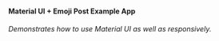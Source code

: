 #### Material UI + Emoji Post Example App

###### Demonstrates how to use Material UI as well as responsively.